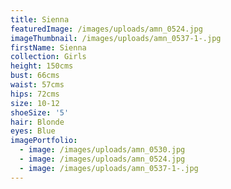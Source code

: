 ```yaml
---
title: Sienna
featuredImage: /images/uploads/amn_0524.jpg
imageThumbnail: /images/uploads/amn_0537-1-.jpg
firstName: Sienna
collection: Girls
height: 150cms
bust: 66cms
waist: 57cms
hips: 72cms
size: 10-12
shoeSize: '5'
hair: Blonde
eyes: Blue
imagePortfolio:
  - image: /images/uploads/amn_0530.jpg
  - image: /images/uploads/amn_0524.jpg
  - image: /images/uploads/amn_0537-1-.jpg
---
```


